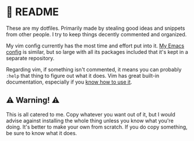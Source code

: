# 📜 README

These are my dotfiles. Primarily made by stealing good ideas and snippets
from other people. I try to keep things decently commented and organized.

My vim config currently has the most time and effort put into it. [My Emacs
config](https://github.com/auwsmit/emacsconfig) is similar, but so large with
all its packages included that it's kept in a separate repository.

Regarding vim, if  something isn't commented, it means you can probably `:help`
that thing to figure out what it does. Vim has great built-in documentation,
especially if you [know how to use
it](http://derekwyatt.org/vim/tutorials/novice/#Help).

## ⚠️ Warning! ⚠️

This is all catered to me. Copy whatever you want out of it, but I would advise
against installing the whole thing unless you know what you're doing. It's
better to make your own from scratch. If you do copy something, be sure to know
what it does.
